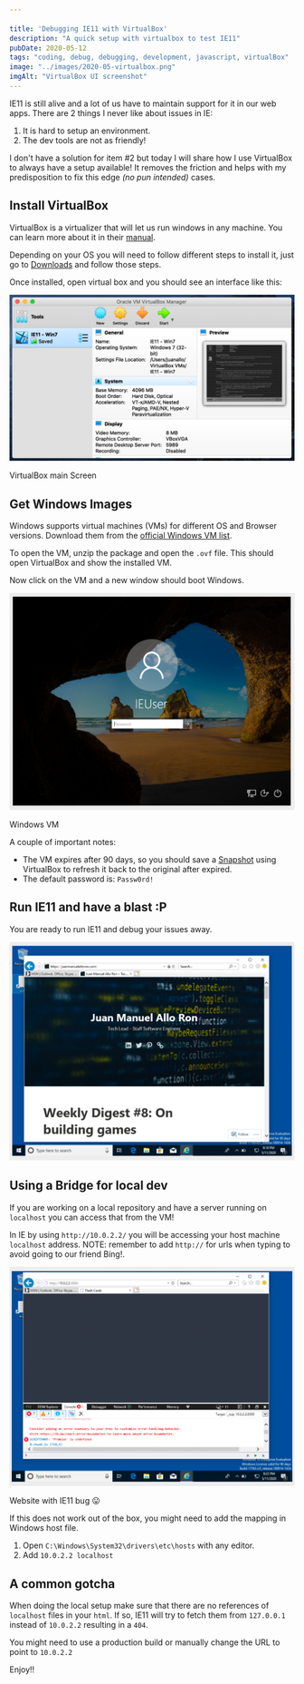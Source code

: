 ```yaml
---

title: 'Debugging IE11 with VirtualBox'
description: "A quick setup with virtualbox to test IE11"
pubDate: 2020-05-12
tags: "coding, debug, debugging, development, javascript, virtualBox"
image: "../images/2020-05-virtualbox.png"
imgAlt: "VirtualBox UI screenshot"
---
```

IE11 is still alive and a lot of us have to maintain support for it in our web apps. There are 2 things I never like about issues in IE:

1. It is hard to setup an environment.
2. The dev tools are not as friendly!

I don't have a solution for item #2 but today I will share how I use VirtualBox to always have a setup available! It removes the friction and helps with my predisposition to fix this edge _(no pun intended)_ cases.

## Install VirtualBox

VirtualBox is a virtualizer that will let us run windows in any machine. You can learn more about it in their [manual](https://www.virtualbox.org/manual/ch01.html).

Depending on your OS you will need to follow different steps to install it, just go to [Downloads](https://www.virtualbox.org/wiki/Downloads) and follow those steps.

Once installed, open virtual box and you should see an interface like this:

![](../images/2020-05-virtualbox.png)

VirtualBox main Screen

## Get Windows Images

Windows supports virtual machines (VMs) for different OS and Browser versions. Download them from the [official Windows VM list](https://developer.microsoft.com/en-us/microsoft-edge/tools/vms/).

To open the VM, unzip the package and open the `.ovf` file. This should open VirtualBox and show the installed VM.

Now click on the VM and a new window should boot Windows.

![](../images/2020-05-win-vm.png)

Windows VM

A couple of important notes:

- The VM expires after 90 days, so you should save a [Snapshot](https://www.howtogeek.com/150258/how-to-save-time-by-using-snapshots-in-virtualbox/) using VirtualBox to refresh it back to the original after expired.
- The default password is: `Passw0rd!`

## Run IE11 and have a blast :P

You are ready to run IE11 and debug your issues away.

![](../images/2020-05-ie11.png)

## Using a Bridge for local dev

If you are working on a local repository and have a server running on `localhost` you can access that from the VM!

In IE by using `http://10.0.2.2/` you will be accessing your host machine `localhost` address. NOTE: remember to add `http://` for urls when typing to avoid going to our friend Bing!.

![](../images/2020-05-buggy-app.png)

Website with IE11 bug 😛

If this does not work out of the box, you might need to add the mapping in Windows host file.

1. Open `C:\Windows\System32\drivers\etc\hosts` with any editor.
2. Add `10.0.2.2 localhost`

## A common gotcha

When doing the local setup make sure that there are no references of `localhost` files in your `html`. If so, IE11 will try to fetch them from `127.0.0.1` instead of `10.0.2.2` resulting in a `404`.

You might need to use a production build or manually change the URL to point to `10.0.2.2`

Enjoy!!
